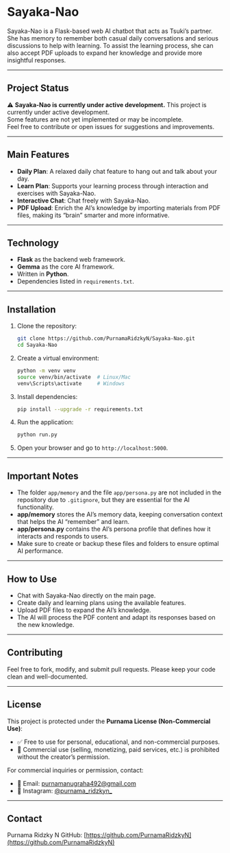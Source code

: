 # Sayaka-Nao

Sayaka-Nao is a Flask-based web AI chatbot that acts as Tsuki’s partner. She has memory to remember both casual daily conversations and serious discussions to help with learning. To assist the learning process, she can also accept PDF uploads to expand her knowledge and provide more insightful responses.

---

## Project Status

⚠️ **Sayaka-Nao is currently under active development.**
This project is currently under active development.  
Some features are not yet implemented or may be incomplete.  
Feel free to contribute or open issues for suggestions and improvements.

---

## Main Features

* **Daily Plan**: A relaxed daily chat feature to hang out and talk about your day.
* **Learn Plan**: Supports your learning process through interaction and exercises with Sayaka-Nao.
* **Interactive Chat**: Chat freely with Sayaka-Nao.
* **PDF Upload**: Enrich the AI’s knowledge by importing materials from PDF files, making its “brain” smarter and more informative.

---

## Technology

* **Flask** as the backend web framework.
* **Gemma** as the core AI framework.
* Written in **Python**.
* Dependencies listed in `requirements.txt`.

---

## Installation

1. Clone the repository:

   ```bash
   git clone https://github.com/PurnamaRidzkyN/Sayaka-Nao.git
   cd Sayaka-Nao
   ```

2. Create a virtual environment:

   ```bash
   python -m venv venv
   source venv/bin/activate  # Linux/Mac
   venv\Scripts\activate     # Windows
   ```

3. Install dependencies:

   ```bash
   pip install --upgrade -r requirements.txt
   
   ```

4. Run the application:

   ```bash
   python run.py
   ```

6. Open your browser and go to `http://localhost:5000`.

---

## Important Notes

* The folder `app/memory` and the file `app/persona.py` are not included in the repository due to `.gitignore`, but they are essential for the AI functionality.
* **app/memory** stores the AI’s memory data, keeping conversation context that helps the AI “remember” and learn.
* **app/persona.py** contains the AI’s persona profile that defines how it interacts and responds to users.
* Make sure to create or backup these files and folders to ensure optimal AI performance.

---

## How to Use

* Chat with Sayaka-Nao directly on the main page.
* Create daily and learning plans using the available features.
* Upload PDF files to expand the AI’s knowledge.
* The AI will process the PDF content and adapt its responses based on the new knowledge.

---

## Contributing

Feel free to fork, modify, and submit pull requests. Please keep your code clean and well-documented.

---

## License

This project is protected under the **Purnama License (Non-Commercial Use)**:

* ✅ Free to use for personal, educational, and non-commercial purposes.
* 🚫 Commercial use (selling, monetizing, paid services, etc.) is prohibited without the creator’s permission.

For commercial inquiries or permission, contact:

* 📧 Email: [purnamanugraha492@gmail.com](mailto:purnamanugraha492@gmail.com)
* 📱 Instagram: [@purnama_ridzkyn\_](https://instagram.com/purnama_ridzkyn)
---

## Contact

Purnama Ridzky N
GitHub: [https://github.com/PurnamaRidzkyN](https://github.com/PurnamaRidzkyN)

